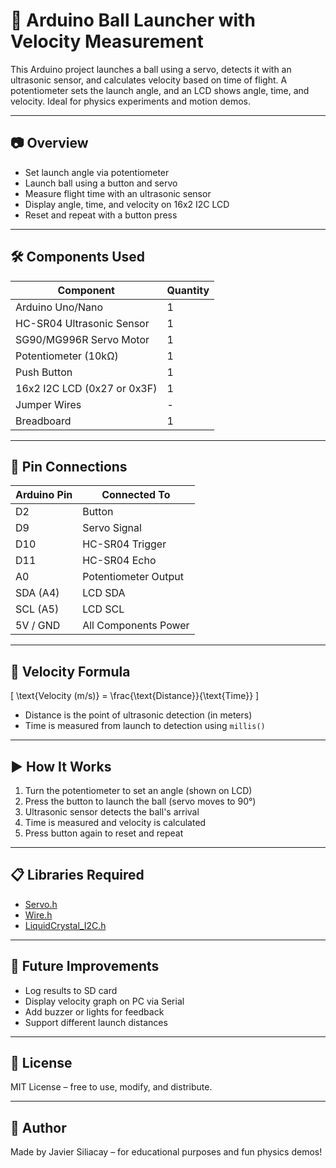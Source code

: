 # 🎯 Arduino Ball Launcher with Velocity Measurement

This Arduino project launches a ball using a servo, detects it with an ultrasonic sensor, and calculates velocity based on time of flight. A potentiometer sets the launch angle, and an LCD shows angle, time, and velocity. Ideal for physics experiments and motion demos.

---

## 📷 Overview

- Set launch angle via potentiometer
- Launch ball using a button and servo
- Measure flight time with an ultrasonic sensor
- Display angle, time, and velocity on 16x2 I2C LCD
- Reset and repeat with a button press

---

## 🛠️ Components Used

| Component                   | Quantity |
|-----------------------------|----------|
| Arduino Uno/Nano            | 1        |
| HC-SR04 Ultrasonic Sensor   | 1        |
| SG90/MG996R Servo Motor     | 1        |
| Potentiometer (10kΩ)        | 1        |
| Push Button                 | 1        |
| 16x2 I2C LCD (0x27 or 0x3F) | 1        |
| Jumper Wires                | -        |
| Breadboard                  | 1        |

---

## 🔌 Pin Connections

| Arduino Pin | Connected To         |
|-------------|----------------------|
| D2          | Button               |
| D9          | Servo Signal         |
| D10         | HC-SR04 Trigger      |
| D11         | HC-SR04 Echo         |
| A0          | Potentiometer Output |
| SDA (A4)    | LCD SDA              |
| SCL (A5)    | LCD SCL              |
| 5V / GND    | All Components Power |

---

## 📐 Velocity Formula

\[
\text{Velocity (m/s)} = \frac{\text{Distance}}{\text{Time}}
\]

- Distance is the point of ultrasonic detection (in meters)
- Time is measured from launch to detection using `millis()`

---

## ▶️ How It Works

1. Turn the potentiometer to set an angle (shown on LCD)
2. Press the button to launch the ball (servo moves to 90°)
3. Ultrasonic sensor detects the ball's arrival
4. Time is measured and velocity is calculated
5. Press button again to reset and repeat

---

## 📋 Libraries Required

- [Servo.h](https://www.arduino.cc/reference/en/libraries/servo/)
- [Wire.h](https://www.arduino.cc/en/Reference/Wire)
- [LiquidCrystal_I2C.h](https://github.com/johnrickman/LiquidCrystal_I2C)

---

## 🚀 Future Improvements

- Log results to SD card
- Display velocity graph on PC via Serial
- Add buzzer or lights for feedback
- Support different launch distances

---

## 📄 License

MIT License – free to use, modify, and distribute.

---

## 🧠 Author

Made by Javier Siliacay – for educational purposes and fun physics demos!
